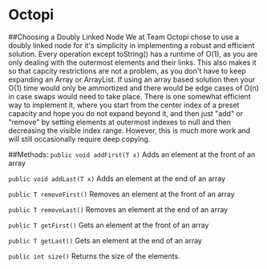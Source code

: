 # Octopi

##Choosing a Doubly Linked Node
We at Team Octopi chose to use a doubly linked node for it's simplicity in implementing a robust and efficient solution. Every operation except toString() has a runtime of O(1), as you are only dealing with the outermost elements and their links. This also makes it so that capcity restrictions are not a problem, as you don't have to keep expanding an Array or ArrayList. If using an array based solution then your O(1) time would only be ammortized and there would be edge cases of O(n) in case swaps would need to take place. There is one somewhat efficient way to implement it, where you start from the center index of a preset capacity and hope you do not expand beyond it, and then just "add" or "remove" by setting elements at outermost indexes to null and then decreasing the visible index range. However, this is much more work and will still occasionally require deep copying.

##Methods:
`public void addFirst(T x)`
Adds an element at the front of an array

`public void addLast(T x)`
Adds an element at the end of an array

`public T removeFirst()`
Removes an element at the front of an array

`public T removeLast()`
Removes an element at the end of an array

`public T getFirst()`
Gets an element at the front of an array

`public T getLast()`
Gets an element at the end of an array

`public int size()`
Returns the size of the elements.
